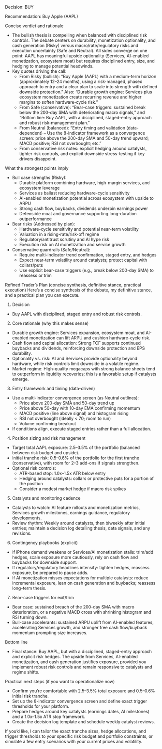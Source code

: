 Decision: BUY

Recommendation: Buy Apple (AAPL)

Concise verdict and rationale
- The bullish thesis is compelling when balanced with disciplined risk controls. The debate centers on durability, monetization optionality, and cash generation (Risky) versus macro/rate/regulatory risks and execution uncertainty (Safe and Neutral). All sides converge on one point: AAPL has meaningful upside optionality (Services, AI-enabled monetization, ecosystem moat) but requires disciplined entry, size, and hedging to manage potential headwinds.
- Key quotes driving the call:
  - From Risky (bullish): “Buy Apple (AAPL) with a medium-term horizon (approximately 12–24 months), using a risk-managed, phased approach to entry and a clear plan to scale into strength with defined downside protection.” Also: “Durable growth engine: Services plus ecosystem monetization create recurring revenue and higher margins to soften hardware-cycle risk.”
  - From Safe (conservative): “Bear-case triggers: sustained break below the 200-day SMA with deteriorating macro signals,” and “Bottom line: Buy AAPL, with a disciplined, staged-entry approach and robust risk-management plan.”
  - From Neutral (balanced): “Entry timing and validation (data-dependent) – Use the 8-indicator framework as a convergence screen: price above the 200-day SMA and 50-day trend upward; MACD positive; RSI not overbought; etc.”
  - From conservative risk notes: explicit hedging around catalysts, tighter risk controls, and explicit downside stress-testing if key drivers disappoint.

What the strongest points imply
- Bull case strengths (Risky):
  - Durable platform combining hardware, high-margin services, and ecosystem leverage
  - Services as ballast reducing hardware-cycle sensitivity
  - AI-enabled monetization potential across ecosystem with upside to ARPU
  - Strong cash flow, buybacks, dividends underpin earnings power
  - Defensible moat and governance supporting long-duration outperformance
- Bear risks (Addressed by plan):
  - Hardware-cycle sensitivity and potential near-term volatility
  - Valuation in a rising-rate/risk-off regime
  - Regulatory/antitrust scrutiny and AI hype risk
  - Execution risk on AI monetization and service growth
- Conservative guardrails (Safe/Neutral):
  - Require multi-indicator trend confirmation, staged entry, and hedges
  - Expect near-term volatility around catalysts; protect capital with collars/puts
  - Use explicit bear-case triggers (e.g., break below 200-day SMA) to reassess or trim

Refined Trader’s Plan (concise synthesis, definitive stance, practical execution)
Here’s a concise synthesis of the debate, my definitive stance, and a practical plan you can execute.

1) Decision
- Buy AAPL with disciplined, staged entry and robust risk controls.

2) Core rationale (why this makes sense)
- Durable growth engine: Services expansion, ecosystem moat, and AI-enabled monetization can lift ARPU and cushion hardware-cycle risk.
- Cash flow and capital allocation: Strong FCF supports continued buybacks and dividends, reinforcing downside protection and EPS durability.
- Optionality vs. risk: AI and Services provide optionality beyond hardware, while risk controls limit downside in a volatile regime.
- Market regime: High-quality megacaps with strong balance sheets tend to outperform in liquidity recoveries; this is a favorable setup if catalysts emerge.

3) Entry framework and timing (data-driven)
- Use a multi-indicator convergence screen (as Neutral outlines):
  - Price above 200-day SMA and 50-day trend up
  - Price above 50-day with 10-day EMA confirming momentum
  - MACD positive (line above signal) and histogram rising
  - RSI not overbought (ideally < 70; room to run)
  - Volume confirming breakout
- If conditions align, execute staged entries rather than a full allocation.

4) Position sizing and risk management
- Target total AAPL exposure: 2.5–3.5% of the portfolio (balanced between risk budget and upside).
- Initial tranche risk: 0.5–0.6% of the portfolio for the first tranche (conservative), with room for 2–3 add-ons if signals strengthen.
- Optional risk controls:
  - ATR-based stop: 1.0x–1.5x ATR below entry
  - Hedging around catalysts: collars or protective puts for a portion of the position
  - Consider a modest market hedge if macro risk spikes

5) Catalysts and monitoring cadence
- Catalysts to watch: AI feature rollouts and monetization metrics, Services growth milestones, earnings guidance, regulatory developments.
- Review rhythm: Weekly around catalysts, then biweekly after initial entries; maintain a decision log detailing thesis, data signals, and any revisions.

6) Contingency playbooks (explicit)
- If iPhone demand weakens or Services/AI monetization stalls: trim/add hedges, scale exposure more cautiously, rely on cash flow and buybacks for downside support.
- If regulatory/regulatory headlines intensify: tighten hedges, reassess exposure, be prepared to pause adds.
- If AI monetization misses expectations for multiple catalysts: reduce incremental exposure, lean on cash generation and buybacks; reassess long-term thesis.

7) Bear-case triggers for exit/trim
- Bear case: sustained breach of the 200-day SMA with macro deterioration, or a negative MACD cross with shrinking histogram and RSI turning down.
- Bull-case accelerants: sustained ARPU uplift from AI-enabled features, accelerating Services growth, and stronger free cash flow/buyback momentum prompting size increases.

Bottom line
- Final stance: Buy AAPL, but with a disciplined, staged-entry approach and explicit risk hedges. The upside from Services, AI-enabled monetization, and cash generation justifies exposure, provided you implement robust risk controls and remain responsive to catalysts and regime shifts.

Practical next steps (if you want to operationalize now)
- Confirm you’re comfortable with 2.5–3.5% total exposure and 0.5–0.6% initial risk tranche.
- Set up the 8-indicator convergence screen and define exact trigger thresholds for your platform.
- Prepare hedges around key catalysts (earnings dates, AI milestones) and a 1.0x–1.5x ATR stop framework.
- Create the decision log template and schedule weekly catalyst reviews.

If you’d like, I can tailor the exact tranche sizes, hedge allocations, and trigger thresholds to your specific risk budget and portfolio constraints, or simulate a few entry scenarios with your current prices and volatility.
